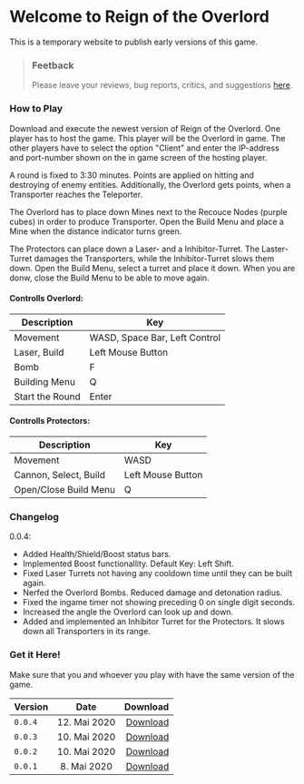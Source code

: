 # Welcome to Reign of the Overlord

This is a temporary website to publish early versions of this game.

> ### Feetback
>
> Please leave your reviews, bug reports, critics, and suggestions [here](https://twitter.com/OverlordReign).

### How to Play

Download and execute the newest version of Reign of the Overlord.
One player has to host the game. This player will be the Overlord in game.
The other players have to select the option "Client" and enter the IP-address and port-number shown on the in game screen of the hosting player.

A round is fixed to 3:30 minutes. Points are applied on hitting and destroying of enemy entities. Additionally, the Overlord gets points, when a Transporter reaches the Teleporter.

The Overlord has to place down Mines next to the Recouce Nodes (purple cubes) in order to produce Transporter.
Open the Build Menu and place a Mine when the distance indicator turns green.

The Protectors can place down a Laser- and a Inhibitor-Turret. The Laster-Turret damages the Transporters, while the Inhibitor-Turret slows them down.
Open the Build Menu, select a turret and place it down. When you are donw, close the Build Menu to be able to move again.


#### Controlls Overlord:

|Description|Key|
|-|-|
|Movement|WASD, Space Bar, Left Control|
|Laser, Build|Left Mouse Button|
|Bomb|F|
|Building Menu|Q|
|Start the Round|Enter|

#### Controlls Protectors:

|Description|Key|
|-|-|
|Movement|WASD|
|Cannon, Select, Build|Left Mouse Button|
|Open/Close Build Menu|Q|

### Changelog

0.0.4:

* Added Health/Shield/Boost status bars.
* Implemented Boost functionallity. Default Key: Left Shift.
* Fixed Laser Turrets not having any cooldown time until they can be built again.
* Nerfed the Overlord Bombs. Reduced damage and detonation radius.
* Fixed the ingame timer not showing preceding 0 on single digit seconds.
* Increased the angle the Overlord can look up and down.
* Added and implemented an Inhibitor Turret for the Protectors. It slows down all Transporters in its range.

### Get it Here!

Make sure that you and whoever you play with have the same version of the game.

|Version|Date|Download|
|-|:-:|-:|
|`0.0.4`|12. Mai 2020|[Download](https://github.com/FrankyTheZapp/reignoftheoverlord/releases/download/0.0.4/Overlord_0.0.4.exe)
|`0.0.3`|10. Mai 2020|[Download](https://github.com/FrankyTheZapp/reignoftheoverlord/releases/download/0.0.3/Overlord_0.0.3.rar)|
|`0.0.2`|10. Mai 2020|[Download](https://github.com/FrankyTheZapp/reignoftheoverlord/releases/download/0.0.2/Overlord_0.0.2.exe)|
|`0.0.1`|8. Mai 2020|[Download](https://github.com/FrankyTheZapp/reignoftheoverlord/releases/download/0.0.1v/Overlord.exe)|

